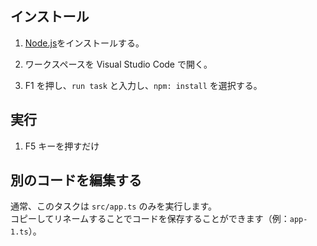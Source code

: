 ## インストール

1. [Node.js](https://nodejs.org/ja/)をインストールする。

2. ワークスペースを Visual Studio Code で開く。

3. F1 を押し、`run task` と入力し、`npm: install` を選択する。


## 実行

1. F5 キーを押すだけ


## 別のコードを編集する

通常、このタスクは `src/app.ts` のみを実行します。  
コピーしてリネームすることでコードを保存することができます（例：`app-1.ts`）。

